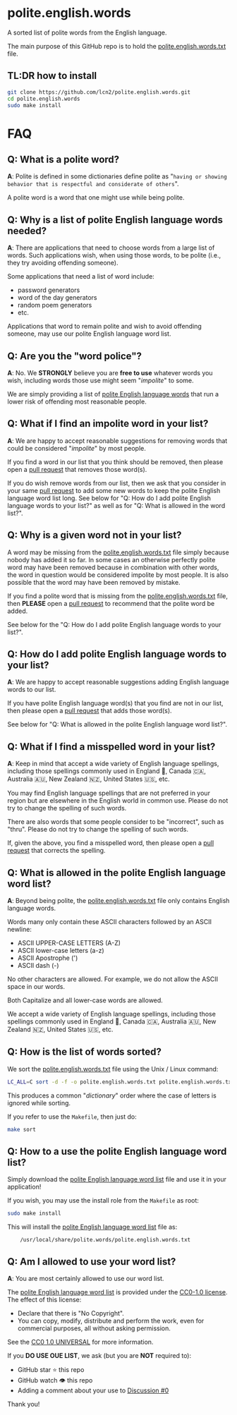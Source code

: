 # polite.english.words

A sorted list of polite words from the English language.

The main purpose of this GitHub repo is to hold the [polite.english.words.txt](https://github.com/lcn2/polite.english.words/blob/master/polite.english.words.txt) file.

## TL:DR how to install

```sh
git clone https://github.com/lcn2/polite.english.words.git
cd polite.english.words
sudo make install
```

# FAQ

## Q: What is a polite word?

**A**: Polite is defined in some dictionaries define polite as "`having or showing behavior that is respectful and considerate of others`".

A polite word is a word that one might use while being polite.

## Q: Why is a list of polite English language words needed?

**A**: There are applications that need to choose words from a large list of words.  Such applications wish, when using those words, to be polite (i.e., they try avoiding offending someone).

Some applications that need a list of word include:

- password generators
- word of the day generators
- random poem generators
- etc.

Applications that word to remain polite and wish to avoid offending someone, may use our polite English language word list.

## Q: Are you the "word police"?

**A**: No.  We **STRONGLY** believe you are **free to use** whatever words you wish, including words those use might seem "_impolite_" to some.

We are simply providing a list of [polite English language words](https://github.com/lcn2/polite.english.words/blob/master/polite.english.words.txt) that run a lower risk of offending most reasonable people.

## Q: What if I find an impolite word in your list?

**A**: We are happy to accept reasonable suggestions for removing words that could be considered "_impolite_" by most people.

If you find a word in our list that you think should be removed, then please open a [pull request](https://github.com/lcn2/polite.words/pulls) that removes those word(s).

If you do wish remove words from our list, then we ask that you consider in your same [pull request](https://github.com/lcn2/polite.words/pulls) to add some new words to keep the polite English language word list long.  See below for "Q: How do I add polite English language words to your list?" as well as for "Q: What is allowed in the word list?".

## Q: Why is a given word not in your list?

A word may be missing from the [polite.english.words.txt](https://github.com/lcn2/polite.english.words/blob/master/polite.english.words.txt) file simply because nobody has added it so far.  In some cases an otherwise perfectly polite word may have been removed because in combination with other words, the word in question would be considered impolite by most people.  It is also possible that the word may have been removed by mistake.

If you find a polite word that is missing from the [polite.english.words.txt](https://github.com/lcn2/polite.english.words/blob/master/polite.english.words.txt) file, then **PLEASE** open a [pull request](https://github.com/lcn2/polite.words/pulls) to recommend that the polite word be added.

See below for the "Q: How do I add polite English language words to your list?".

## Q: How do I add polite English language words to your list?

**A**: We are happy to accept reasonable suggestions adding English language words to our list.

If you have polite English language word(s) that you find are not in our list, then please open a [pull request](https://github.com/lcn2/polite.words/pulls) that adds those word(s).

See below for "Q: What is allowed in the polite English language word list?".

## Q: What if I find a misspelled word in your list?

**A**: Keep in mind that accept a wide variety of English language spellings, including those spellings commonly used in England 🏴󠁧󠁢󠁥󠁮󠁧󠁿, Canada 🇨🇦, Australia 🇦🇺, New Zealand 🇳🇿, United States 🇺🇸, etc.

You may find English language spellings that are not preferred in your region but are elsewhere in the English world in common use.  Please do not try to change the spelling of such words.

There are also words that some people consider to be "incorrect", such as "thru".  Please do not try to change the spelling of such words.

If, given the above, you find a misspelled word, then please open a [pull request](https://github.com/lcn2/polite.words/pulls) that corrects the spelling.

## Q: What is allowed in the polite English language word list?

**A**: Beyond being polite, the [polite.english.words.txt](https://github.com/lcn2/polite.english.words/blob/master/polite.english.words.txt) file only contains English language words.

Words many only contain these ASCII characters followed by an ASCII newline:

- ASCII UPPER-CASE LETTERS (A-Z)
- ASCII lower-case letters (a-z)
- ASCII Apostrophe (')
- ASCII dash (-)

No other characters are allowed.  For example, we do not allow the ASCII space in our words.

Both Capitalize and all lower-case words are allowed.

We accept a wide variety of English language spellings, including those spellings commonly used in England 🏴󠁧󠁢󠁥󠁮󠁧󠁿, Canada 🇨🇦, Australia 🇦🇺, New Zealand 🇳🇿, United States 🇺🇸, etc.

## Q: How is the list of words sorted?

We sort the [polite.english.words.txt](https://github.com/lcn2/polite.english.words/blob/master/polite.english.words.txt) file using the Unix / Linux command:

```sh
LC_ALL=C sort -d -f -o polite.english.words.txt polite.english.words.txt
```

This produces a common "_dictionary_" order where the case of letters is ignored while sorting.

If you refer to use the `Makefile`, then just do:

```sh
make sort
```

## Q: How to a use the polite English language word list?

Simply download the [polite English language word list](https://github.com/lcn2/polite.english.words/blob/master/polite.english.words.txt) file and use it in your application!

If you wish, you may use the install role from the `Makefile` as root:

```sh
sudo make install
```

This will install the [polite English language word list](https://github.com/lcn2/polite.english.words/blob/master/polite.english.words.txt) file as:

```
    /usr/local/share/polite.words/polite.english.words.txt
```

## Q: Am I allowed to use your word list?

**A**: You are most certainly allowed to use our word list.

The [polite English language word list](https://github.com/lcn2/polite.english.words/blob/master/polite.english.words.txt) is provided under the [CC0-1.0 license](https://github.com/lcn2/polite.words?tab=CC0-1.0-1-ov-file#readme). The effect of this license:

- Declare that there is "No Copyright".
- You can copy, modify, distribute and perform the work, even for commercial purposes, all without asking permission.

See the [CC0 1.0 UNIVERSAL](https://creativecommons.org/publicdomain/zero/1.0/) for more information.

If you **DO USE OUE LIST**, we ask (but you are **NOT** required to):

- GitHub star ⭐️ this repo
- GitHub watch 👁️ this repo
- Adding a comment about your use to [Discussion #0](https://github.com/lcn2/polite.english.words/discussions/1)

Thank you!
